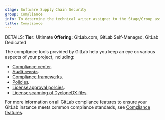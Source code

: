 ```yaml
---
stage: Software Supply Chain Security
group: Compliance
info: To determine the technical writer assigned to the Stage/Group associated with this page, see https://handbook.gitlab.com/handbook/product/ux/technical-writing/#assignments
title: Compliance
---
```


DETAILS:
**Tier:** Ultimate
**Offering:** GitLab.com, GitLab Self-Managed, GitLab Dedicated

The compliance tools provided by GitLab help you keep an eye on various aspects of your project, including:

- [Compliance center](compliance_center/_index.md).
- [Audit events](audit_events.md).
- [Compliance frameworks](../group/compliance_frameworks.md).
- [Policies](../application_security/policies/index.md).
- [License approval policies](license_approval_policies.md).
- [License scanning of CycloneDX files](license_scanning_of_cyclonedx_files/_index.md).

For more information on all GitLab compliance features to ensure your GitLab instance meets common compliance standards, see
[Compliance features](../../administration/compliance.md).
